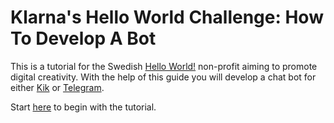 # Klarna's Hello World Challenge: How To Develop A Bot

This is a tutorial for the Swedish [Hello World!](https://helloworld.se/) non-profit aiming to promote digital creativity. With the help of this guide you will develop a chat bot for either [Kik](https://www.kik.com/) or [Telegram](https://telegram.org/).

Start [here](https://nicevo.github.io/helloworld-klarna/) to begin with the tutorial.
